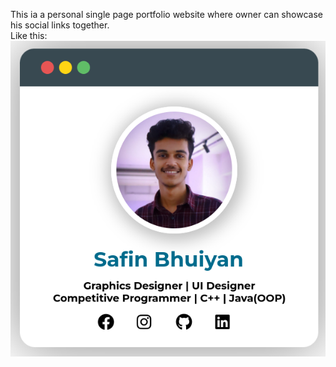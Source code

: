 This ia a personal single page portfolio website where owner can showcase his social links together.<br>
Like this:<br>
![alt text](https://github.com/SafinBhuiyan/SafinBhuiyan/blob/main/Screenshot%20from%202023-01-04%2001-36-04.png?raw=true)
